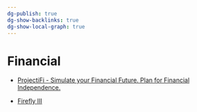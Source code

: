 ```yaml
---
dg-publish: true
dg-show-backlinks: true
dg-show-local-graph: true
---
```

# Financial

- [ProjectiFi - Simulate your Financial Future. Plan for Financial Independence.](https://projectifi.io/)

- [Firefly III](https://www.firefly-iii.org/)